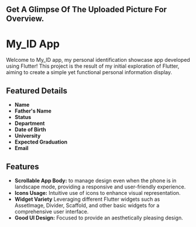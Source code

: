 ## Get A Glimpse Of The Uploaded Picture For Overview.

# My_ID App

Welcome to My_ID app, my personal identification showcase app developed using Flutter! This project is the result of my initial exploration of Flutter, aiming to create a simple yet functional personal information display.

## Featured Details
- **Name**
- **Father's Name**
- **Status**
- **Department**
- **Date of Birth**
- **University**
- **Expected Graduation**
- **Email**

## Features
- **Scrollable App Body:** to manage design even when the phone is in landscape mode, providing a responsive and user-friendly experience.  
- **Icons Usage:** Intuitive use of icons to enhance visual representation.
- **Widget Variety** Leveraging different Flutter widgets such as AssetImage, Divider, Scaffold, and other basic widgets for a comprehensive user interface.
- **Good UI Design:** Focused to provide an aesthetically pleasing design.
